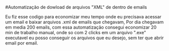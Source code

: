 #Automatização de dowload de arquivos "XML" de dentro de emails

Eu fiz esse codigo para economizar meu tempo onde eu precisava acessar um email e baixar arquivos .xml de emails que chegavam, Por dia chegavam em media 200 emails, com essa automatização consegui economizar 20 min de trabalho manual, onde so com 2 clicks em um arquivo ".exe" executavel eu posso conseguir os arquivos que eu desejo, sem ter que abrir email por email.

